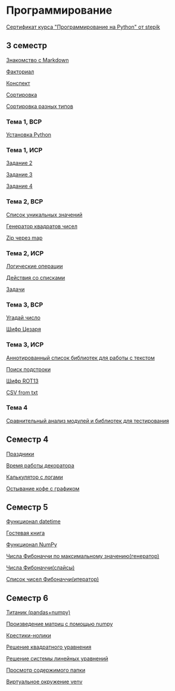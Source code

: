 # Программирование

[Сертификат курса "Программирование на Python" от stepik](https://stepik.org/cert/380671)

## 3 семестр
[Знакомство с Markdown](https://github.com/DementedJim/Markdown)

[Факториал](https://github.com/DementedJim/programming/blob/master/3%20семестр/Факториал.py)

[Конспект](https://github.com/DementedJim/22-11-2018)

[Сортировка](https://github.com/DementedJim/18-10-2018-Python)

[Сортировка разных типов](https://github.com/DementedJim/programming/blob/master/3%20семестр/Сортировка.py)
### Тема 1, ВСР
[Установка Python](https://github.com/DementedJim/programming/blob/master/3%20семестр/Тема%201/Установка%20Python%20на%20Windows.pdf)
### Тема 1, ИСР
[Задание 2](https://github.com/DementedJim/programming/blob/master/3%20семестр/Тема%201/ИСР/Задание%202.py)

[Задание 3](https://github.com/DementedJim/programming/blob/master/3%20семестр/Тема%201/ИСР/Задание%203.py)

[Задание 4](https://github.com/DementedJim/programming/blob/master/3%20семестр/Тема%201/ИСР/Задание%204.py)

### Тема 2, ВСР
[Список уникальных значений](https://github.com/DementedJim/programming/blob/master/3%20семестр/Тема%202/ВСР/Список%20уникальных%20значений.py)

[Генератор квадратов чисел](https://github.com/DementedJim/programming/blob/master/3%20семестр/Тема%202/ВСР/Генератор%20квадратов.py)

[Zip через map](https://github.com/DementedJim/programming/blob/master/3%20семестр/Тема%202/ВСР/ZipMap.py)

### Тема 2, ИСР
[Логические операции](https://github.com/DementedJim/programming/blob/master/3%20семестр/Тема%202/ИСР/Задание%201%2B2.py)

[Действия со списками](https://github.com/DementedJim/programming/blob/master/3%20семестр/Тема%202/ИСР/Задание%203.py)

[Задачи](https://github.com/DementedJim/programming/blob/master/3%20семестр/Тема%202/ИСР/Задание%204.py)

### Тема 3, ВСР
[Угадай число](https://github.com/DementedJim/programming/blob/master/3%20семестр/Тема%203/ВСР/Угадай%20число.py)

[Шифр Цезаря](https://github.com/DementedJim/programming/blob/master/3%20семестр/Тема%203/ВСР/Шифр%20Цезаря.py)

### Тема 3, ИСР
[Аннотированный список библиотек для работы с текстом](https://github.com/DementedJim/programming/blob/master/3%20семестр/Тема%203/ИСР/Аннотированный%20список%20библиотек%20для%20работы%20с%20текстом.pdf)

[Поиск подстроки](https://github.com/DementedJim/programming/blob/master/3%20семестр/Тема%203/ИСР/Поиск%20подстроки.py)

[Шифр ROT13](https://github.com/DementedJim/programming/blob/master/3%20семестр/Тема%203/ИСР/rot13.py)

[CSV from txt](https://github.com/DementedJim/programming/blob/master/3%20семестр/Тема%203/ИСР/CSV%20creator.py)

### Тема 4
[Сравнительный анализ модулей и библиотек для тестирования](https://github.com/DementedJim/programming/blob/master/3%20семестр/Тема%204/Сравнительный%20анализ%20модулей%20и%20библиотек%20для%20тестирования.pdf)

## Семестр 4
[Праздники](https://github.com/DementedJim/programming/blob/master/4%20семестр/Праздники.py)

[Время работы декоратора](https://github.com/DementedJim/programming/blob/master/4%20семестр/Время%20выполнения.py)

[Калькулятор с логами](https://github.com/DementedJim/programming/tree/master/decorators%2020-03-2019)

[Остывание кофе с графиком](https://github.com/DementedJim/programming/tree/master/4%20семестр/Coffee%20(остывание%20кофе%2C%20вычисления%20с%20графикой))

## Семестр 5
[Функционал datetime](https://github.com/DementedJim/programming/blob/master/5%20семестр/datetime.md)

[Гостевая книга](https://github.com/DementedJim/programming/tree/master/5%20семестр/Гостевая%20книга)

[Функционал NumPy](https://github.com/DementedJim/programming/tree/master/5%20семестр/numpy)

[Числа Фибоначчи по максимальному значению(генератор)](https://github.com/DementedJim/programming/blob/master/5%20семестр/fibonacci%20(generator).py)

[Числа Фибоначчи(слайсы)](https://github.com/DementedJim/programming/blob/master/5%20семестр/fibonacci%20(slices).py)

[Список чисел Фибоначчи(итератор)](https://github.com/DementedJim/programming/blob/master/5%20семестр/fibonacci%20(iterator).py)



## Семестр 6
[Титаник (pandas+numpy)](https://github.com/DementedJim/programming/tree/master/6%20семестр/Титаник)

[Произведение матриц с помощью numpy](https://github.com/DementedJim/programming/blob/master/6%20семестр/Произведение%20матриц%20с%20помощью%20numpy.py)

[Крестики-нолики](https://github.com/DementedJim/programming/blob/master/6%20семестр/Крестики-нолики.py)

[Решение квадратного уравнения](https://github.com/DementedJim/programming/tree/master/6%20семестр/Квадратное%20уравнение)

[Решение системы линейных уравнений](https://github.com/DementedJim/programming/tree/master/6%20семестр/Система%20линейных%20уравнений)

[Просмотр содержимого папки](https://github.com/DementedJim/programming/tree/master/6%20семестр/folder_chooser)

[Виртуальное окружение venv](https://github.com/DementedJim/programming/tree/master/6%20семестр/Виртуальное%20окружение)



